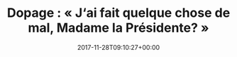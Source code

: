 ---
isIndex: false
title: "Dopage : « J‘ai fait quelque chose de mal, Madame la Présidente? »"
date: 2017-11-28T09:10:27+00:00
publications_concerned:
  - sophie-rey-gascon
press:
  title: Le Point
  press: https://www.lepoint.fr/societe/dopage-j-ai-fait-quelque-chose-de-mal-madame-la-presidente-28-11-2017-2175585_23.php
---